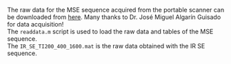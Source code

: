 The raw data for the MSE sequence acquired from the portable scanner can be downloaded from [here](https://upvedues-my.sharepoint.com/personal/joalgui2_upv_edu_es/_layouts/15/onedrive.aspx?id=%2Fpersonal%2Fjoalgui2%5Fupv%5Fedu%5Fes%2FDocuments%2FDocumentos%2FCongresos%2F2024%2F2024%20%2D%20ESMRMB%2FEducational%2FRawData%20for%20MSE%20images%2Erar&parent=%2Fpersonal%2Fjoalgui2%5Fupv%5Fedu%5Fes%2FDocuments%2FDocumentos%2FCongresos%2F2024%2F2024%20%2D%20ESMRMB%2FEducational&ga=1). Many thanks to Dr. José Miguel Algarín Guisado for data acquisition!     
The `readdata.m` script is used to load the raw data and tables of the MSE sequence.    
The `IR_SE_TI200_400_1600.mat` is the raw data obtained with the IR SE sequence.
